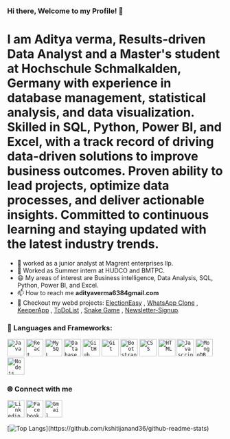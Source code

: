 ### Hi there, Welcome to my Profile! 👋

# I am Aditya verma, Results-driven Data Analyst and a Master's student at Hochschule Schmalkalden, Germany with experience in database management, statistical analysis, and data visualization. Skilled in SQL, Python, Power BI, and Excel, with a track record of driving data-driven solutions to improve business outcomes. Proven ability to lead projects, optimize data processes, and deliver actionable insights. Committed to continuous learning and staying updated with the latest industry trends.

- 🔭 worked as a junior analyst at Magrent enterprises llp.
- 🔭 Worked as Summer intern at HUDCO and BMTPC.
- 😄 My areas of interest are Business intelligence, Data Analysis, SQL, Python, Power BI, and Excel.
- 📫 How to reach me **adityaverma6384gmail.com**
- 🔭 Checkout my webd projects: [ElectionEasy](https://electioneasy.herokuapp.com/) , [WhatsApp Clone](https://whatsappclone-kshitijanand.netlify.app/) , [KeeperApp](https://keeperapp-kshitij.netlify.app/) , [ToDoList](https://todolist-kshitij.herokuapp.com/) ,  [Snake Game](https://kshitijanand36.github.io/Snake-Game/) ,  [Newsletter-Signup](https://newsletter-signup-kshitijanand.herokuapp.com/).


 ### 🔧 Languages and Frameworks:
<code><img width="40px" src="https://img.icons8.com/color/4x/000000/java.png" title ="Java"/></code>
<code><img width="40px" src="https://img.icons8.com/plasticine/100/000000/react.png" title="React"/></code>
<code><img width="40px" src="https://img.icons8.com/ios/4x/00758f/mysql-logo.png" title="MySQL"/></code>
<code><img width="40px" src="https://img.icons8.com/dusk/64/000000/database-restore.png" title="Database"/></code>
<code><img width="40px" src="https://img.icons8.com/fluent/8x/github.png" title="GitHub"/></code>
<code><img width="40px" src="https://img.icons8.com/color/2x/git.png" title="Git"/></code>
<code><img width="40px" src="https://img.icons8.com/color/2x/bootstrap.png" title="Bootstrap"/></code>
<code><img width="40px" src="https://img.icons8.com/color/48/000000/css3.png" title="CSS"/></code>
<code><img width="40px" src="https://img.icons8.com/color/48/000000/html-5.png" title="HTML"/></code>
<code><img width="40px" src="https://img.icons8.com/color/48/000000/javascript.png" title="Javascript"/></code>
<code><img width="40px" src="https://img.icons8.com/color/8x/000000/mongodb.png" title="MongoDB"/></code>
<code><img width="40px" src="https://img.icons8.com/color/8x/000000/nodejs.png" title="Nodejs"/></code>

### 🌐 Connect with me 
<code><a href="https://www.linkedin.com/in/aditya-verma-4a31a725b/"><img width="40px" src="https://img.icons8.com/color/8x/000000/linkedin.png" title="Linkedin"/></a></code>
<code><a href="[https://www.facebook.com/kshitij.anand.750](https://www.facebook.com/aditya.verma.963434)"><img width="40px" src="https://img.icons8.com/color/8x/000000/facebook.png" title="Facebook"/></a></code>
<code><a href="mailto:adityaverma6384@gmail.com"><img width="40px" src="https://img.icons8.com/fluent/48/000000/gmail.png" title="Gmail"/></a></code>

[![Top Langs](https://github-readme-stats.vercel.app/api/top-langs/?username=kshitijanand36&theme=blue-green&layout=compact&count_private=true&show_icons=true&include_all_commits=true")](https://github.com/kshitijanand36/github-readme-stats)

